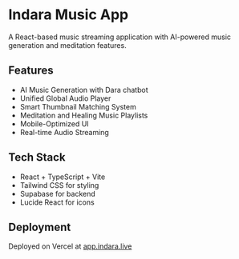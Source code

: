 # Indara Music App

A React-based music streaming application with AI-powered music generation and meditation features.

## Features

- AI Music Generation with Dara chatbot
- Unified Global Audio Player
- Smart Thumbnail Matching System
- Meditation and Healing Music Playlists
- Mobile-Optimized UI
- Real-time Audio Streaming

## Tech Stack

- React + TypeScript + Vite
- Tailwind CSS for styling
- Supabase for backend
- Lucide React for icons

## Deployment

Deployed on Vercel at [app.indara.live](https://app.indara.live)